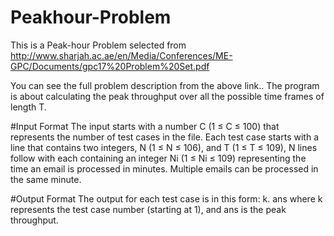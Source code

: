 # Peakhour-Problem
This is a Peak-hour Problem selected from http://www.sharjah.ac.ae/en/Media/Conferences/ME-GPC/Documents/gpc17%20Problem%20Set.pdf

You can see the full problem description from the above link..
The program is about calculating the peak throughput over all the possible time frames of length T.

#Input Format
The input starts with a number C (1 ≤ C ≤ 100) that represents the number of test cases in the file.
Each test case starts with a line that contains two integers, N (1 ≤ N ≤ 106), and T (1 ≤ T ≤ 109), 
N lines follow with each containing an integer Ni (1 ≤ Ni ≤ 109) representing the time an email is processed in minutes. Multiple emails can be processed in the same minute.

#Output Format
The output for each test case is in this form: k. ans where k represents the test case number (starting at 1), and ans is the peak throughput. 
